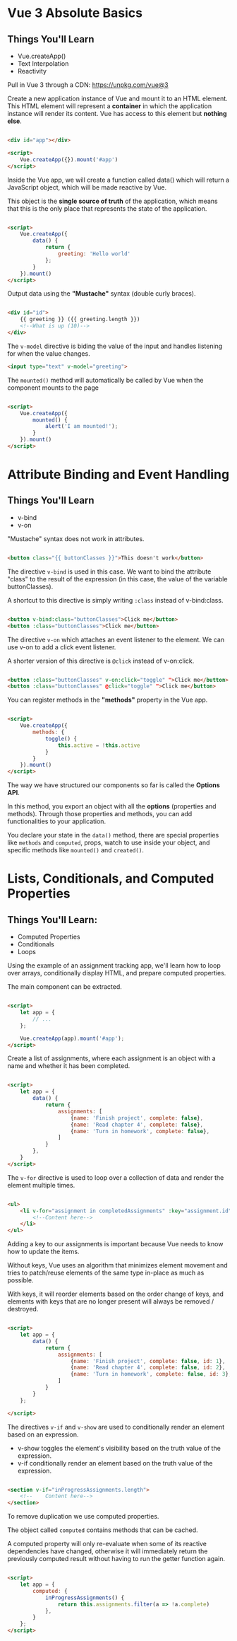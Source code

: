 # Vue 3 Absolute Basics

## Things You'll Learn

* Vue.createApp()
* Text Interpolation
* Reactivity

Pull in Vue 3 through a CDN: https://unpkg.com/vue@3

Create a new application instance of Vue and mount it to an HTML element.
This HTML element will represent a **container** in which the application instance will render its content.
Vue has access to this element but **nothing else**.

```html

<div id="app"></div>

<script>
    Vue.createApp({}).mount('#app')
</script>
```

Inside the Vue app, we will create a function called data() which will return a JavaScript object,
which will be made reactive by Vue.

This object is the **single source of truth** of the application,
which means that this is the only place that represents the state of the application.

```html

<script>
    Vue.createApp({
        data() {
            return {
                greeting: 'Hello world'
            };
        }
    }).mount()
</script>
```

Output data using the **"Mustache"** syntax (double curly braces).

```html

<div id="id">
    {{ greeting }} ({{ greeting.length }})
    <!--What is up (10)-->
</div>
```

The `v-model` directive is biding the value of the input and handles listening for when the value changes.

```html
<input type="text" v-model="greeting">
```

The `mounted()` method will automatically be called by Vue when the component mounts to the page

```html

<script>
    Vue.createApp({
        mounted() {
            alert('I am mounted!');
        }
    }).mount()
</script>
```

# Attribute Binding and Event Handling

## Things You'll Learn

* v-bind
* v-on

"Mustache" syntax does not work in attributes.

```html

<button class="{{ buttonClasses }}">This doesn't work</button>
```

The directive `v-bind` is used in this case.
We want to bind the attribute "class" to the result of the expression (in this case, the value of the variable
buttonClasses).

A shortcut to this directive is simply writing `:class` instead of v-bind:class.

```html

<button v-bind:class="buttonClasses">Click me</button>
<button :class="buttonClasses">Click me</button>
```

The directive `v-on` which attaches an event listener to the element.
We can use v-on to add a click event listener.

A shorter version of this directive is `@click` instead of v-on:click.

```html

<button :class="buttonClasses" v-on:click="toggle" ">Click me</button>
<button :class="buttonClasses" @click="toggle" ">Click me</button>
```

You can register methods in the **"methods"** property in the Vue app.

```html

<script>
    Vue.createApp({
        methods: {
            toggle() {
                this.active = !this.active
            }
        }
    }).mount()
</script>
```

The way we have structured our components so far is called the **Options API**.

In this method, you export an object with all the **options** (properties and methods).
Through those properties and methods, you can add functionalities to your application.

You declare your state in the `data()` method,
there are special properties like `methods` and `computed`,
props, watch to use inside your object,
and specific methods like `mounted()` and `created()`.

# Lists, Conditionals, and Computed Properties

## Things You'll Learn:

* Computed Properties
* Conditionals
* Loops

Using the example of an assignment tracking app, we'll learn how to loop over arrays,
conditionally display HTML, and prepare computed properties.

The main component can be extracted.

```html

<script>
    let app = {
        // ...
    };

    Vue.createApp(app).mount('#app');
</script>
```

Create a list of assignments, where each assignment is an object with a name and whether it has been completed.

```html

<script>
    let app = {
        data() {
            return {
                assignments: [
                    {name: 'Finish project', complete: false},
                    {name: 'Read chapter 4', complete: false},
                    {name: 'Turn in homework', complete: false},
                ]
            }
        },
    }
</script>
```

The `v-for` directive is used to loop over a collection of data and render the element multiple times.

```html

<ul>
    <li v-for="assignment in completedAssignments" :key="assignment.id">
        <!--Content here-->
    </li>
</ul>
```

Adding a key to our assignments is important because Vue needs to know how to update the items.

Without keys, Vue uses an algorithm that minimizes element movement and 
tries to patch/reuse elements of the same type in-place as much as possible.

With keys, it will reorder elements based on the order change of keys, 
and elements with keys that are no longer present will always be removed / destroyed.

```html

<script>
    let app = {
        data() {
            return {
                assignments: [
                    {name: 'Finish project', complete: false, id: 1},
                    {name: 'Read chapter 4', complete: false, id: 2},
                    {name: 'Turn in homework', complete: false, id: 3},
                ]
            }
        }
    };

</script>
```

The directives `v-if` and `v-show` are used to conditionally render an element based on an expression.

* v-show toggles the element's visibility based on the truth value of the expression.
* v-if conditionally render an element based on the truth value of the expression.

```html

<section v-if="inProgressAssignments.length">
    <!--    Content here-->
</section>
```

To remove duplication we use computed properties.

The object called `computed` contains methods that can be cached.

A computed property will only re-evaluate when some of its reactive dependencies have changed, 
otherwise it will immediately return the previously computed result without having to run the getter function again.

```html

<script>
    let app = {
        computed: {
            inProgressAssignments() {
                return this.assignments.filter(a => !a.complete)
            },
        }
    };
</script>
```